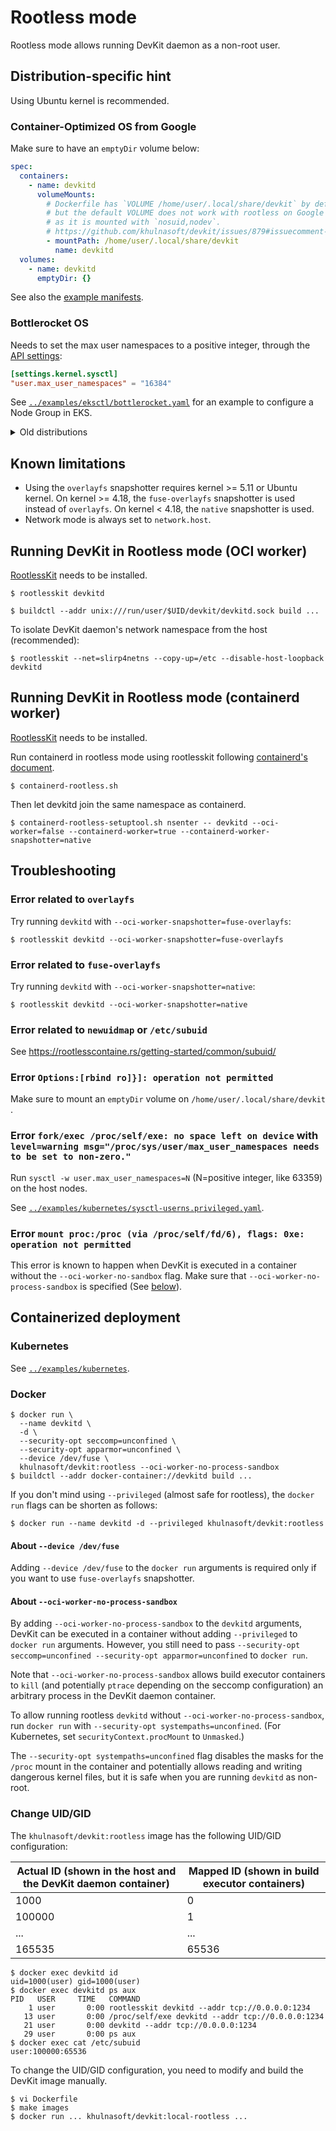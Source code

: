 # Rootless mode

Rootless mode allows running DevKit daemon as a non-root user.

## Distribution-specific hint
Using Ubuntu kernel is recommended.
### Container-Optimized OS from Google
Make sure to have an `emptyDir` volume below:
```yaml
spec:
  containers:
    - name: devkitd
      volumeMounts:
        # Dockerfile has `VOLUME /home/user/.local/share/devkit` by default too,
        # but the default VOLUME does not work with rootless on Google's Container-Optimized OS
        # as it is mounted with `nosuid,nodev`.
        # https://github.com/khulnasoft/devkit/issues/879#issuecomment-1240347038
        - mountPath: /home/user/.local/share/devkit
          name: devkitd
  volumes:
    - name: devkitd
      emptyDir: {}
```

See also the [example manifests](#Kubernetes).

### Bottlerocket OS

Needs to set the max user namespaces to a positive integer, through the [API settings](https://github.com/bottlerocket-os/bottlerocket#kernel-settings):

```toml
[settings.kernel.sysctl]
"user.max_user_namespaces" = "16384"
```

See [`../examples/eksctl/bottlerocket.yaml`](../examples/eksctl/bottlerocket.yaml) for an example to configure a Node Group in EKS.

<details>
<summary>Old distributions</summary>

<p>

### Debian GNU/Linux 10
Add `kernel.unprivileged_userns_clone=1` to `/etc/sysctl.conf` (or `/etc/sysctl.d`) and run `sudo sysctl -p`.
This step is not needed for Debian GNU/Linux 11 and later.

### RHEL/CentOS 7
Add `user.max_user_namespaces=28633` to `/etc/sysctl.conf` (or `/etc/sysctl.d`) and run `sudo sysctl -p`.
This step is not needed for RHEL/CentOS 8 and later.

### Fedora, before kernel 5.13
You may have to disable SELinux, or run DevKit with `--oci-worker-snapshotter=fuse-overlayfs`.

</p>
</details>

## Known limitations
* Using the `overlayfs` snapshotter requires kernel >= 5.11 or Ubuntu kernel.
  On kernel >= 4.18, the `fuse-overlayfs` snapshotter is used instead of `overlayfs`.
  On kernel < 4.18, the `native` snapshotter is used.
* Network mode is always set to `network.host`.

## Running DevKit in Rootless mode (OCI worker)

[RootlessKit](https://github.com/rootless-containers/rootlesskit/) needs to be installed.

```console
$ rootlesskit devkitd
```

```console
$ buildctl --addr unix:///run/user/$UID/devkit/devkitd.sock build ...
```

To isolate DevKit daemon's network namespace from the host (recommended):
```console
$ rootlesskit --net=slirp4netns --copy-up=/etc --disable-host-loopback devkitd
```

## Running DevKit in Rootless mode (containerd worker)

[RootlessKit](https://github.com/rootless-containers/rootlesskit/) needs to be installed.

Run containerd in rootless mode using rootlesskit following [containerd's document](https://github.com/containerd/containerd/blob/main/docs/rootless.md).

```
$ containerd-rootless.sh
```

Then let devkitd join the same namespace as containerd.

```
$ containerd-rootless-setuptool.sh nsenter -- devkitd --oci-worker=false --containerd-worker=true --containerd-worker-snapshotter=native
```

## Troubleshooting

### Error related to `overlayfs`
Try running `devkitd` with `--oci-worker-snapshotter=fuse-overlayfs`:

```console
$ rootlesskit devkitd --oci-worker-snapshotter=fuse-overlayfs
```

### Error related to `fuse-overlayfs`
Try running `devkitd` with `--oci-worker-snapshotter=native`:

```console
$ rootlesskit devkitd --oci-worker-snapshotter=native
```

### Error related to `newuidmap` or `/etc/subuid`
See https://rootlesscontaine.rs/getting-started/common/subuid/

### Error `Options:[rbind ro]}]: operation not permitted`
Make sure to mount an `emptyDir` volume on `/home/user/.local/share/devkit` .

### Error `fork/exec /proc/self/exe: no space left on device` with `level=warning msg="/proc/sys/user/max_user_namespaces needs to be set to non-zero."`
Run `sysctl -w user.max_user_namespaces=N` (N=positive integer, like 63359) on the host nodes.

See [`../examples/kubernetes/sysctl-userns.privileged.yaml`](../examples/kubernetes/sysctl-userns.privileged.yaml).

### Error `mount proc:/proc (via /proc/self/fd/6), flags: 0xe: operation not permitted`
This error is known to happen when DevKit is executed in a container without the `--oci-worker-no-sandbox` flag.
Make sure that `--oci-worker-no-process-sandbox` is specified (See [below](#docker)).

## Containerized deployment

### Kubernetes
See [`../examples/kubernetes`](../examples/kubernetes).

### Docker

```console
$ docker run \
  --name devkitd \
  -d \
  --security-opt seccomp=unconfined \
  --security-opt apparmor=unconfined \
  --device /dev/fuse \
  khulnasoft/devkit:rootless --oci-worker-no-process-sandbox
$ buildctl --addr docker-container://devkitd build ...
```

If you don't mind using `--privileged` (almost safe for rootless), the `docker run` flags can be shorten as follows:

```console
$ docker run --name devkitd -d --privileged khulnasoft/devkit:rootless
```

#### About `--device /dev/fuse`
Adding `--device /dev/fuse` to the `docker run` arguments is required only if you want to use `fuse-overlayfs` snapshotter.

#### About `--oci-worker-no-process-sandbox`

By adding `--oci-worker-no-process-sandbox` to the `devkitd` arguments, DevKit can be executed in a container without adding `--privileged` to `docker run` arguments.
However, you still need to pass `--security-opt seccomp=unconfined --security-opt apparmor=unconfined` to `docker run`.

Note that `--oci-worker-no-process-sandbox` allows build executor containers to `kill` (and potentially `ptrace` depending on the seccomp configuration) an arbitrary process in the DevKit daemon container.

To allow running rootless `devkitd` without `--oci-worker-no-process-sandbox`, run `docker run` with `--security-opt systempaths=unconfined`. (For Kubernetes, set `securityContext.procMount` to `Unmasked`.)

The `--security-opt systempaths=unconfined` flag disables the masks for the `/proc` mount in the container and potentially allows reading and writing dangerous kernel files, but it is safe when you are running `devkitd` as non-root.

### Change UID/GID

The `khulnasoft/devkit:rootless` image has the following UID/GID configuration:

Actual ID (shown in the host and the DevKit daemon container)| Mapped ID (shown in build executor containers)
----------|----------
1000      | 0
100000    | 1
...       | ...
165535    | 65536

```
$ docker exec devkitd id
uid=1000(user) gid=1000(user)
$ docker exec devkitd ps aux
PID   USER     TIME   COMMAND
    1 user       0:00 rootlesskit devkitd --addr tcp://0.0.0.0:1234
   13 user       0:00 /proc/self/exe devkitd --addr tcp://0.0.0.0:1234
   21 user       0:00 devkitd --addr tcp://0.0.0.0:1234
   29 user       0:00 ps aux
$ docker exec cat /etc/subuid
user:100000:65536
```

To change the UID/GID configuration, you need to modify and build the DevKit image manually.
```
$ vi Dockerfile
$ make images
$ docker run ... khulnasoft/devkit:local-rootless ...
```

